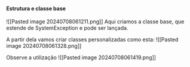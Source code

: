#### Estrutura e classe base
![[Pasted image 20240708061211.png]]
Aqui criamos a classe base, que estende de SystemException e pode ser lançada.

A partir dela vamos criar classes personalizadas como esta:
![[Pasted image 20240708061328.png]]


Observe a utilização
![[Pasted image 20240708061419.png]]